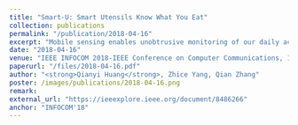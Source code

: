 ```yaml
---
title: "Smart-U: Smart Utensils Know What You Eat"
collection: publications
permalink: "/publication/2018-04-16"
excerpt: "Mobile sensing enables unobtrusive monitoring of our daily activities, sleep quality, breathing and heart rate, revolutionizing the health-care system. Dietary information is also a critical dimension for health management but has no convenient solution yet. In this paper, we ask whether we can track meal composition unobtrusively. We introduce Smart-U, a new utensil design that can recognize meal composition during the intake process, without user intervention or on-body instruments. Smart-U makes use of the fact that light spectra reflected by foods are dependent on the food ingredients. By analyzing the reflected light spectra, Smart-U can recognize what food is on top of the utensil. We describe the prototype design of Smart-U and the food recognition algorithm. We demonstrate that Smart-U can recognize 20 types of foods with 93 % accuracy. It can work robustly under different conditions. We envision that …"
date: "2018-04-16"
venue: "IEEE INFOCOM 2018-IEEE Conference on Computer Communications, 1439-1447, 2018"
paperurl: "/files/2018-04-16.pdf"
author: "<strong>Qianyi Huang</strong>, Zhice Yang, Qian Zhang"
poster: /images/publications/2018-04-16.png
remark:
external_url: "https://ieeexplore.ieee.org/document/8486266"
anchor: "INFOCOM'18"
---
```

